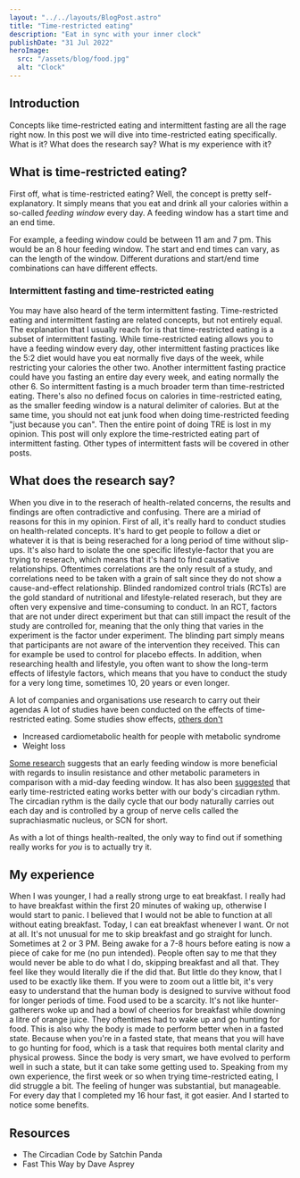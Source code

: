 ```yaml
---
layout: "../../layouts/BlogPost.astro"
title: "Time-restricted eating"
description: "Eat in sync with your inner clock"
publishDate: "31 Jul 2022"
heroImage:
  src: "/assets/blog/food.jpg"
  alt: "Clock"
---
```


## Introduction

Concepts like time-restricted eating and intermittent fasting are all the rage right now. In this post we will dive into time-restricted eating specifically. What is it? What does the research say? What is my experience with it?

## What is time-restricted eating?

First off, what is time-restricted eating? Well, the concept is pretty self-explanatory. It simply means that you eat and drink all your calories within a so-called _feeding window_ every day. A feeding window has a start time and an end time.

For example, a feeding window could be between 11 am and 7 pm. This would be an 8 hour feeding window. The start and end times can vary, as can the length of the window. Different durations and start/end time combinations can have different effects.

### Intermittent fasting and time-restricted eating

You may have also heard of the term intermittent fasting. Time-restricted eating and intermittent fasting are related concepts, but not entirely equal. The explanation that I usually reach for is that time-restricted eating is a subset of intermittent fasting. While time-restricted eating allows you to have a feeding window every day, other intermittent fasting practices like the 5:2 diet would have you eat normally five days of the week, while restricting your calories the other two. Another intermittent fasting practice could have you fasting an entire day every week, and eating normally the other 6. So intermittent fasting is a much broader term than time-restricted eating. There's also no defined focus on calories in time-restricted eating, as the smaller feeding window is a natural delimiter of calories. But at the same time, you should not eat junk food when doing time-restricted feeding "just because you can". Then the entire point of doing TRE is lost in my opinion. This post will only explore the time-restricted eating part of intermittent fasting. Other types of intermittent fasts will be covered in other posts.

## What does the research say?

When you dive in to the reserach of health-related concerns, the results and findings are often contradictive and confusing. There are a miriad of reasons for this in my opinion. First of all, it's really hard to conduct studies on health-related concepts. It's hard to get people to follow a diet or whatever it is that is being reserached for a long period of time without slip-ups. It's also hard to isolate the one specific lifestyle-factor that you are trying to reserach, which means that it's hard to find causative relationships. Oftentimes correlations are the only result of a study, and correlations need to be taken with a grain of salt since they do not show a cause-and-effect relationship. Blinded randomized control trials (RCTs) are the gold standard of nutritional and lifestyle-related reserach, but they are often very expensive and time-consuming to conduct. In an RCT, factors that are not under direct experiment but that can still impact the result of the study are controlled for, meaning that the only thing that varies in the experiment is the factor under experiment. The blinding part simply means that participants are not aware of the intervention they received. This can for example be used to control for placebo effects. In addition, when researching health and lifestyle, you often want to show the long-term effects of lifestyle factors, which means that you have to conduct the study for a very long time, sometimes 10, 20 years or even longer.

A lot of companies and organisations use research to carry out their agendas
A lot of studies have been conducted on the effects of time-restricted eating. Some studies show effects, [others don't](https://www.nytimes.com/2022/04/20/health/time-restricted-diets.html)

- Increased cardiometabolic health for people with metabolic syndrome
- Weight loss

[Some research](https://www.nature.com/articles/s41467-022-28662-5) suggests that an early feeding window is more beneficial with regards to insulin resistance and other metabolic parameters in comparison with a mid-day feeding window. It has also been [suggested](https://www.sleepfoundation.org/nutrition/circadian-rhythm-fasting) that early time-restricted eating works better with our body's circadian rythm. The circadian rythm is the daily cycle that our body naturally carries out each day and is controlled by a group of nerve cells called the suprachiasmatic nucleus, or SCN for short.

As with a lot of things health-realted, the only way to find out if something really works for _you_ is to actually try it.

## My experience

When I was younger, I had a really strong urge to eat breakfast. I really had to have breakfast within the first 20 minutes of waking up, otherwise I would start to panic. I believed that I would not be able to function at all without eating breakfast. Today, I can eat breakfast whenever I want. Or not at all. It's not unusual for me to skip breakfast and go straight for lunch. Sometimes at 2 or 3 PM. Being awake for a 7-8 hours before eating is now a piece of cake for me (no pun intended). People often say to me that they would never be able to do what I do, skipping breakfast and all that. They feel like they would literally die if the did that. But little do they know, that I used to be exactly like them. If you were to zoom out a little bit, it's very easy to understand that the human body is designed to survive without food for longer periods of time. Food used to be a scarcity. It's not like hunter-gatherers woke up and had a bowl of cheerios for breakfast while downing a litre of orange juice. They oftentimes had to wake up and go hunting for food. This is also why the body is made to perform better when in a fasted state. Because when you're in a fasted state, that means that you will have to go hunting for food, which is a task that requires both mental clarity and physical prowess. Since the body is very smart, we have evolved to perform well in such a state, but it can take some getting used to. Speaking from my own experience, the first week or so when trying time-restricted eating, I did struggle a bit. The feeling of hunger was substantial, but manageable. For every day that I completed my 16 hour fast, it got easier. And I started to notice some benefits.

## Resources

- The Circadian Code by Satchin Panda
- Fast This Way by Dave Asprey
